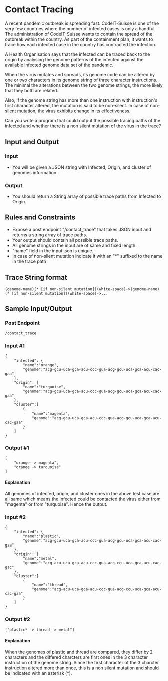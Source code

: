 # Contact Tracing
A recent pandemic outbreak is spreading fast. CodeIT-Suisse is one of the very few countries where the number of infected cases is only a handful. The administration of CodeIT-Suisse wants to contain the spread of the outbreak within the country. As part of the containment plan, it wants to trace how each infected case in the country has contracted the infection.

A Health Organisation says that the infected can be traced back to the origin by analysing the genome patterns of the infected against the available infected genome data set of the pandemic.

When the virus mutates and spreads, its genome code can be altered by one or two characters in its genome string of three character instructions. The minimal the alterations between the two genome strings, the more likely that they both are related.

Also, if the genome string has more than one instruction with instruction's first character altered, the mutation is said to be non-silent. In case of non-silent mutation, the virus exhibits change in its effectiveness.

Can you write a program that could output the possible tracing paths of the infected and whether there is a non silent mutation of the virus in the trace?

## Input and Output
### Input
- You will be given a JSON string with Infected, Origin, and cluster of genomes information.

### Output
- You should return a String array of possible trace paths from Infected to Origin.

## Rules and Constraints
- Expose a post endpoint "/contact_trace" that takes JSON input and returns a string array of trace paths.
- Your output should contain all possible trace paths.
- All genome strings in the input are of same and fixed length.
- "name" field in the input json is unique.
- In case of non-silent mutation indicate it with an "*" suffixed to the name in the trace path

## Trace String format
```
(genome-name)(* [if non-silent mutation])(white-space)->(genome-name)(* [if non-silent mutation])(white-space)->...
```

## Sample Input/Output
### Post Endpoint
`/contact_trace`

### Input #1
```
{
    "infected": {
        "name":"orange",
        "genome":"acg-gcu-uca-gca-acu-ccc-gua-acg-gcu-uca-gca-acu-cac-gaa"
    },
    "origin": {
        "name":"turquoise",
        "genome":"acg-gcu-uca-gca-acu-ccc-gua-acg-gcu-uca-gca-acu-cac-gaa"
    },
    "cluster":[
        {
            "name":"magenta",
            "genome":"acg-gcu-uca-gca-acu-ccc-gua-acg-gcu-uca-gca-acu-cac-gaa"
        }
    ]
}
```

### Output #1
```
[
    "orange -> magenta", 
    "orange -> turquoise"
]
```

#### Explanation
All genomes of infected, origin, and cluster ones in the above test case are all same which means the infected could be contacted the virus either from "magenta" or from "turquoise". Hence the output.

### Input #2
```
{
    "infected": {
        "name":"plastic",
        "genome":"acg-gcu-uca-gca-acu-ccc-gua-acg-gcu-uca-gca-acu-cac-gaa"
    },
    "origin": {
        "name":"metal",
        "genome":"acg-acu-uca-gca-acu-ccc-gua-acg-ccu-uca-gca-acu-cac-gac"
    },
    "cluster":[
        {
            "name":"thread",
            "genome":"acg-acu-uca-gca-acu-ccc-gua-acg-ccu-uca-gca-acu-cac-gaa"
        }
    ]
}
```
### Output #2
```
["plastic* -> thread -> metal"]
```

#### Explanation
When the genomes of plastic and thread are compared, they differ by 2 characters and the differed charcters are first ones in the 3 character instruction of the genome string. Since the first character of the 3 charcter instruction altered more than once, this is a non silent mutation and should be indicated with an asterisk (*).
